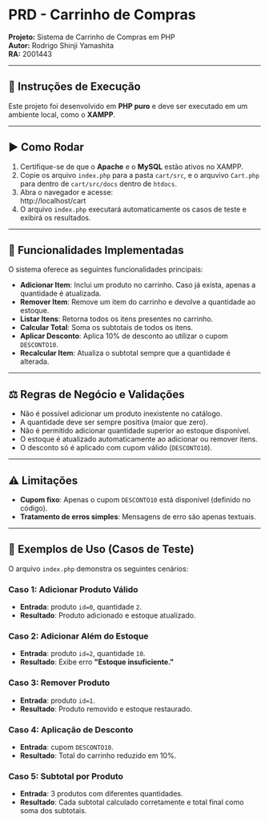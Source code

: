 # PRD - Carrinho de Compras

**Projeto:** Sistema de Carrinho de Compras em PHP  
**Autor:** Rodrigo Shinji Yamashita  
**RA:** 2001443  

---

## 📌 Instruções de Execução
Este projeto foi desenvolvido em **PHP puro** e deve ser executado em um ambiente local, como o **XAMPP**.

---

## ▶️ Como Rodar
1. Certifique-se de que o **Apache** e o **MySQL** estão ativos no XAMPP.  
2. Copie os arquivo `index.php` para a pasta `cart/src`, e o arquvivo `Cart.php` para dentro de `cart/src/docs` dentro de `htdocs`.  
3. Abra o navegador e acesse:  
http://localhost/cart
4. O arquivo `index.php` executará automaticamente os casos de teste e exibirá os resultados.  

---

## 📖 Funcionalidades Implementadas
O sistema oferece as seguintes funcionalidades principais:

- **Adicionar Item**: Inclui um produto no carrinho. Caso já exista, apenas a quantidade é atualizada.  
- **Remover Item**: Remove um item do carrinho e devolve a quantidade ao estoque.  
- **Listar Itens**: Retorna todos os itens presentes no carrinho.  
- **Calcular Total**: Soma os subtotais de todos os itens.  
- **Aplicar Desconto**: Aplica 10% de desconto ao utilizar o cupom `DESCONTO10`.  
- **Recalcular Item**: Atualiza o subtotal sempre que a quantidade é alterada.  

---

## ⚖️ Regras de Negócio e Validações
- Não é possível adicionar um produto inexistente no catálogo.  
- A quantidade deve ser sempre positiva (maior que zero).  
- Não é permitido adicionar quantidade superior ao estoque disponível.  
- O estoque é atualizado automaticamente ao adicionar ou remover itens.  
- O desconto só é aplicado com cupom válido (`DESCONTO10`).  

---

## ⚠️ Limitações
- **Cupom fixo**: Apenas o cupom `DESCONTO10` está disponível (definido no código).   
- **Tratamento de erros simples**: Mensagens de erro são apenas textuais.   

---

## 🧪 Exemplos de Uso (Casos de Teste)
O arquivo `index.php` demonstra os seguintes cenários:

### Caso 1: Adicionar Produto Válido
- **Entrada**: produto `id=0`, quantidade `2`.  
- **Resultado**: Produto adicionado e estoque atualizado.  

### Caso 2: Adicionar Além do Estoque
- **Entrada**: produto `id=2`, quantidade `10`.  
- **Resultado**: Exibe erro **"Estoque insuficiente."**  

### Caso 3: Remover Produto
- **Entrada**: produto `id=1`.  
- **Resultado**: Produto removido e estoque restaurado.  

### Caso 4: Aplicação de Desconto
- **Entrada**: cupom `DESCONTO10`.  
- **Resultado**: Total do carrinho reduzido em 10%.  

### Caso 5: Subtotal por Produto
- **Entrada**: 3 produtos com diferentes quantidades.  
- **Resultado**: Cada subtotal calculado corretamente e total final como soma dos subtotais.  
